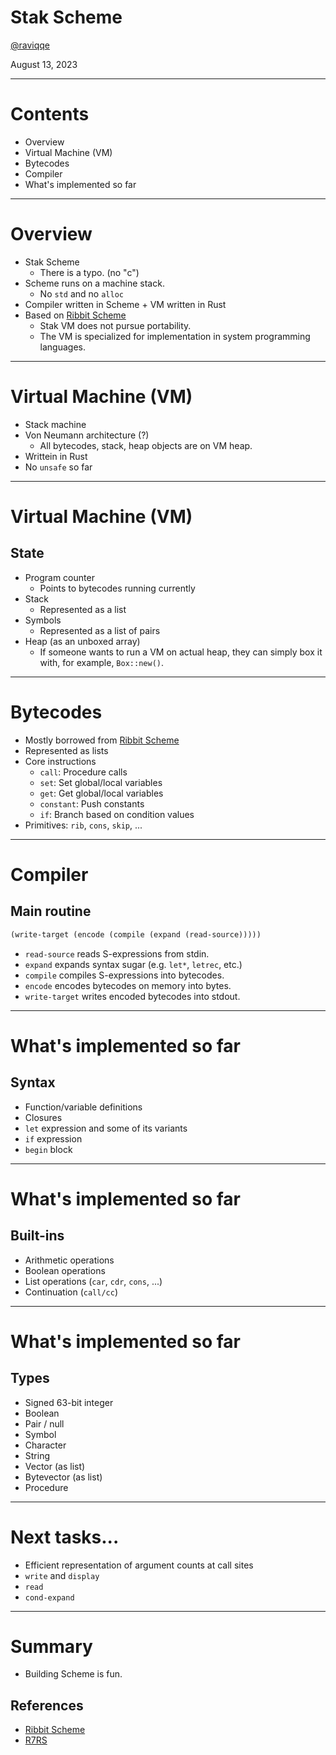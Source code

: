 # Stak Scheme

[@raviqqe](https://github.com/raviqqe)

August 13, 2023

---

# Contents

- Overview
- Virtual Machine (VM)
- Bytecodes
- Compiler
- What's implemented so far

---

# Overview

- Stak Scheme
  - There is a typo. (no "c")
- Scheme runs on a machine stack.
  - No `std` and no `alloc`
- Compiler written in Scheme + VM written in Rust
- Based on [Ribbit Scheme][ribbit]
  - Stak VM does not pursue portability.
  - The VM is specialized for implementation in system programming languages.

---

# Virtual Machine (VM)

- Stack machine
- Von Neumann architecture (?)
  - All bytecodes, stack, heap objects are on VM heap.
- Writtein in Rust
- No `unsafe` so far

---

# Virtual Machine (VM)

## State

- Program counter
  - Points to bytecodes running currently
- Stack
  - Represented as a list
- Symbols
  - Represented as a list of pairs
- Heap (as an unboxed array)
  - If someone wants to run a VM on actual heap, they can simply box it with, for example, `Box::new()`.

---

# Bytecodes

- Mostly borrowed from [Ribbit Scheme][ribbit]
- Represented as lists
- Core instructions
  - `call`: Procedure calls
  - `set`: Set global/local variables
  - `get`: Get global/local variables
  - `constant`: Push constants
  - `if`: Branch based on condition values
- Primitives: `rib`, `cons`, `skip`, ...

---

# Compiler

## Main routine

```scheme
(write-target (encode (compile (expand (read-source)))))
```

- `read-source` reads S-expressions from stdin.
- `expand` expands syntax sugar (e.g. `let*`, `letrec`, etc.)
- `compile` compiles S-expressions into bytecodes.
- `encode` encodes bytecodes on memory into bytes.
- `write-target` writes encoded bytecodes into stdout.

---

# What's implemented so far

## Syntax

- Function/variable definitions
- Closures
- `let` expression and some of its variants
- `if` expression
- `begin` block

---

# What's implemented so far

## Built-ins

- Arithmetic operations
- Boolean operations
- List operations (`car`, `cdr`, `cons`, ...)
- Continuation (`call/cc`)

---

# What's implemented so far

## Types

- Signed 63-bit integer
- Boolean
- Pair / null
- Symbol
- Character
- String
- Vector (as list)
- Bytevector (as list)
- Procedure

---

# Next tasks...

- Efficient representation of argument counts at call sites
- `write` and `display`
- `read`
- `cond-expand`

---

# Summary

- Building Scheme is fun.

## References

- [Ribbit Scheme][ribbit]
- [R7RS](https://small.r7rs.org/attachment/r7rs.pdf)

[ribbit]: https://github.com/udem-dlteam/ribbit/tree/main
